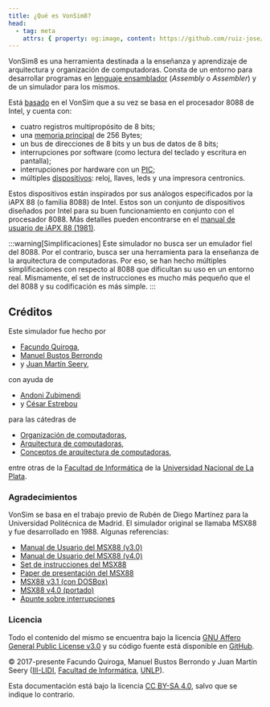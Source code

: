 ```yaml
---
title: ¿Qué es VonSim8?
head:
  - tag: meta
    attrs: { property: og:image, content: https://github.com/ruiz-jose/VonSim8/docs/og/index.png }
---
```


VonSim8 es una herramienta destinada a la enseñanza y aprendizaje de arquitectura y organización de computadoras. Consta de un entorno para desarrollar programas en [lenguaje ensamblador](/VonSim8/docs/cpu/assembly/) (_Assembly_ o _Assembler_) y de un simulador para los mismos.

Está [basado](/VonSim8/docs/cpu/) en el VonSim que a su vez se basa en el procesador 8088 de Intel, y cuenta con:

- cuatro registros multipropósito de 8 bits;
- una [memoria principal](/VonSim8/docs/memory/) de 256 Bytes;
- un bus de direcciones de 8 bits y un bus de datos de 8 bits;
- interrupciones por software (como lectura del teclado y escritura en pantalla);
- interrupciones por hardware con un [PIC](/VonSim8/docs/io/modules/pic/);
- múltiples [dispositivos](/VonSim8/docs/io/devices/): reloj, llaves, leds y una impresora centronics.

Estos dispositivos están inspirados por sus análogos especificados por la iAPX 88 (o familia 8088) de Intel. Estos son un conjunto de dispositivos diseñados por Intel para su buen funcionamiento en conjunto con el procesador 8088. Más detalles pueden encontrarse en el [manual de usuario de iAPX 88 (1981)](http://www.bitsavers.org/components/intel/8086/1981_iAPX_86_88_Users_Manual.pdf).

:::warning[Simplificaciones]
Este simulador no busca ser un emulador fiel del 8088. Por el contrario, busca ser una herramienta para la enseñanza de la arquitectura de computadoras. Por eso, se han hecho múltiples simplificaciones con respecto al 8088 que dificultan su uso en un entorno real. Mismamente, el set de instrucciones es mucho más pequeño que el del 8088 y su codificación es más simple.
:::

## Créditos

Este simulador fue hecho por

- [Facundo Quiroga](http://facundoq.github.io/),
- [Manuel Bustos Berrondo](https://github.com/manuelbb)
- y [Juan Martín Seery](https://juanm04.com),

con ayuda de

- [Andoni Zubimendi](https://github.com/AndoniZubimendi)
- y [César Estrebou](https://github.com/cesarares)

para las cátedras de

- [Organización de computadoras](http://weblidi.info.unlp.edu.ar/catedras/organiza/),
- [Arquitectura de computadoras](http://weblidi.info.unlp.edu.ar/catedras/arquitecturaP2003/),
- [Conceptos de arquitectura de computadoras](http://weblidi.info.unlp.edu.ar/catedras/ConArqCom/),

entre otras de la [Facultad de Informática](https://info.unlp.edu.ar/) de la [Universidad Nacional de La Plata](https://www.unlp.edu.ar/).

### Agradecimientos

VonSim se basa en el trabajo previo de Rubén de Diego Martínez para la Universidad Politécnica de Madrid. El simulador original se llamaba MSX88 y fue desarrollado en 1988. Algunas referencias:

- [Manual de Usuario del MSX88 (v3.0)](/VonSim8/docs/msx88/Manual-MSX88-v3.pdf)
- [Manual de Usuario del MSX88 (v4.0)](/VonSim8/docs/msx88/Manual-MSX88-v4.pdf)
- [Set de instrucciones del MSX88](/VonSim8/docs/msx88/set-instr-MSX88.PDF)
- [Paper de presentación del MSX88](/VonSim8/docs/msx88/msx88-original-paper.pdf)
- [MSX88 v3.1 (con DOSBox)](/VonSim8/docs/msx88/MSX88Portable.zip)
- [MSX88 v4.0 (portado)](/VonSim8/docs/msx88/msx88_2017.rar)
- [Apunte sobre interrupciones](/VonSim8/docs/msx88/apunte-interrupciones.pdf)

### Licencia

Todo el contenido del mismo se encuentra bajo la licencia [GNU Affero General Public License v3.0](https://github.com/ruiz-jose/VonSim8/blob/main/LICENSE) y su código fuente está disponible en [GitHub](https://github.com/ruiz-jose/VonSim8).

&copy; 2017-presente Facundo Quiroga, Manuel Bustos Berrondo y Juan Martín Seery ([III-LIDI](https://weblidi.info.unlp.edu.ar/), [Facultad de Informática](https://info.unlp.edu.ar/), [UNLP](https://unlp.edu.ar/)).

Esta documentación está bajo la licencia [CC BY-SA 4.0](https://creativecommons.org/licenses/by-sa/4.0/), salvo que se indique lo contrario.

